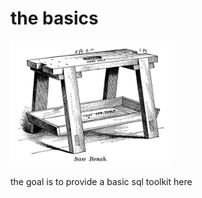 # the basics

<img height="200px" src="./bench.jpg">

the goal is to provide a basic sql toolkit here